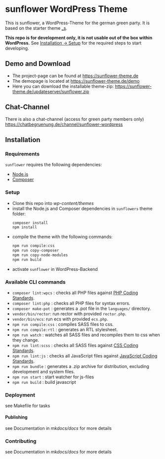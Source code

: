 # sunflower WordPress Theme

 This is sunflower, a WordPress-Theme for the german green party. It is based on the starter theme [_s](https://underscores.me/).

 **This repo is for development only, it is not usable out of the box within WordPress.** See [Installation -> Setup](#setup) for the required steps to start developing.

## Demo and Download

 - The project-page can be found at https://sunflower-theme.de
 - The demopage is located at https://sunflower-theme.de/demo
 - Here you can download the installable theme-zip: https://sunflower-theme.de/updateserver/sunflower.zip

## Chat-Channel

There is also a chat-channel (access for green party members only)
https://chatbegruenung.de/channel/sunflower-wordpress


## Installation

### Requirements

`sunflower` requires the following dependencies:

- [Node.js](https://nodejs.org/)
- [Composer](https://getcomposer.org/)

### Setup
 - Clone this repo into *wp-content/themes*
 - install the Node.js and Composer dependencies in `sunflowers` theme folder:
    ```sh
    composer install
    npm install
    ```
 - compile the theme with the following commands:
    ```sh
    npm run compile:css
    npm run copy-composer
    npm run copy-node-modules
    npm run build
    ```
 - activate `sunflower` in WordPress-Backend

### Available CLI commands
- `composer lint:wpcs` : checks all PHP files against [PHP Coding Standards](https://developer.wordpress.org/coding-standards/wordpress-coding-standards/php/).
- `composer lint:php` : checks all PHP files for syntax errors.
- `composer make-pot` : generates a .pot file in the `languages/` directory.
- `vendor/bin/rector`: run rector with provided `rector.php`.
- `vendor/bin/ecs`: run ecs with provided `ecs.php`.
- `npm run compile:css` : compiles SASS files to css.
- `npm run compile:rtl` : generates an RTL stylesheet.
- `npm run watch` : watches all SASS files and recompiles them to css when they change.
- `npm run lint:scss` : checks all SASS files against [CSS Coding Standards](https://developer.wordpress.org/coding-standards/wordpress-coding-standards/css/).
- `npm run lint:js` : checks all JavaScript files against [JavaScript Coding Standards](https://developer.wordpress.org/coding-standards/wordpress-coding-standards/javascript/).
- `npm run bundle` : generates a .zip archive for distribution, excluding development and system files.
- `npm run start` : start watcher for js-files
- `npm run build` : build javascript

### Deployment
see Makefile for tasks

#### Publishing
see Documentation in *mkdocs/docs* for more details

### Contributing
see Documentation in *mkdocs/docs* for more details
